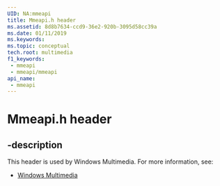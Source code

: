 ```yaml
---
UID: NA:mmeapi
title: Mmeapi.h header
ms.assetid: 8d8b7634-ccd9-36e2-920b-3095d58cc39a
ms.date: 01/11/2019
ms.keywords: 
ms.topic: conceptual
tech.root: multimedia
f1_keywords:
 - mmeapi
 - mmeapi/mmeapi
api_name:
 - mmeapi
---
```


# Mmeapi.h header


## -description

This header is used by Windows Multimedia. For more information, see:

- [Windows Multimedia](../_multimedia/index.md)

